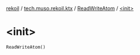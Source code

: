[rekoil](../../index.md) / [tech.muso.rekoil.ktx](../index.md) / [ReadWriteAtom](index.md) / [&lt;init&gt;](./-init-.md)

# &lt;init&gt;

`ReadWriteAtom()`
